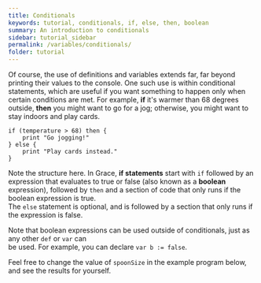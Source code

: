 ```yaml
---
title: Conditionals
keywords: tutorial, conditionals, if, else, then, boolean
summary: An introduction to conditionals
sidebar: tutorial_sidebar
permalink: /variables/conditionals/
folder: tutorial
---
```

Of course, the use of definitions and variables extends far, far beyond printing their
values to the console.  One such use is within conditional statements, which are
useful if you want something to happen only when certain conditions are met.
For example, **if** it's warmer than 68 degrees outside, **then** you might want to go for a
jog; otherwise, you might want to stay indoors and play cards.  

```
if (temperature > 68) then {
    print "Go jogging!"
} else {
    print "Play cards instead."
}
```

Note the structure here.  In Grace, **if statements** start with `if` followed by
an expression that evaluates to true or false (also known as a **boolean** expression),
followed by `then` and a section of code that only runs if the boolean expression is true.  
The `else` statement is optional, and is followed by a section that only runs if the expression is false.  

Note that boolean expressions can be used outside of conditionals, just as any other `def` or `var` can  
be used. For example, you can declare `var b := false`.

Feel free to change the value of `spoonSize` in the example program below, and see
the results for yourself.  

<object id="example-1" data="{{site.editor}}?if" width="100%" height="550px"> </object>
